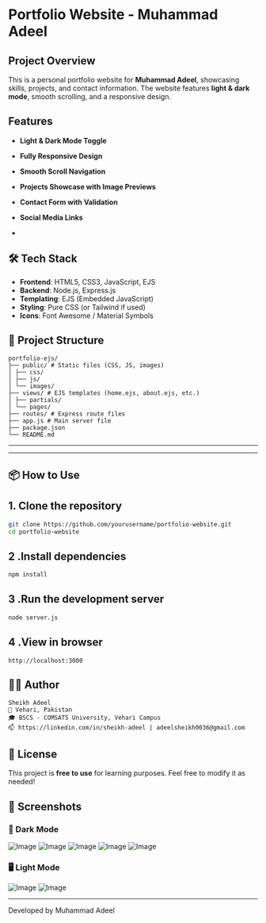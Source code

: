 # Portfolio Website - Muhammad Adeel

## Project Overview
This is a personal portfolio website for **Muhammad Adeel**, showcasing skills, projects, and contact information. The website features **light & dark mode**, smooth scrolling, and a responsive design.

## Features
- **Light & Dark Mode Toggle** 
- **Fully Responsive Design** 
- **Smooth Scroll Navigation** 
- **Projects Showcase with Image Previews** 
- **Contact Form with Validation** 
- **Social Media Links**

- 
## 🛠️ Tech Stack

- **Frontend**: HTML5, CSS3, JavaScript, EJS
- **Backend**: Node.js, Express.js
- **Templating**: EJS (Embedded JavaScript)
- **Styling**: Pure CSS (or Tailwind if used)
- **Icons**: Font Awesome / Material Symbols

## 📁 Project Structure
```
portfolio-ejs/
├── public/ # Static files (CSS, JS, images)
│ ├── css/
│ ├── js/
│ └── images/
├── views/ # EJS templates (home.ejs, about.ejs, etc.)
│ ├── partials/
│ └── pages/
├── routes/ # Express route files
├── app.js # Main server file
├── package.json
└── README.md
```

---






---

## 📦 How to Use

## 1. **Clone the repository**
   ```bash
   git clone https://github.com/yourusername/portfolio-website.git
   cd portfolio-website

```

## 2 .Install dependencies
```bash
npm install
```
## 3 .Run the development server
```bash
node server.js

```
## 4 .View in browser
```
http://localhost:3000

```

## 🙋‍♂️ Author
```
Sheikh Adeel
📍 Vehari, Pakistan
🎓 BSCS - COMSATS University, Vehari Campus
📫 https://linkedin.com/in/sheikh-adeel | adeelsheikh0036@gmail.com
```



## 📜 License
This project is **free to use** for learning purposes. Feel free to modify it as needed!



## 📸 Screenshots

### 🌙 Dark Mode 
![Image](https://github.com/user-attachments/assets/ca31effb-d29d-47b1-8818-78171dd33374)
![Image](https://github.com/user-attachments/assets/04963ad4-a0af-49c3-9d05-949dceca5e5a)
![Image](https://github.com/user-attachments/assets/954ea00d-ae7b-4f19-a4c9-8188097ef931)
![Image](https://github.com/user-attachments/assets/dfd5302a-1d67-492c-bb8f-8140a997bcf3)
![Image](https://github.com/user-attachments/assets/a2cffd4d-4e68-45a1-a47a-ef0bacd40362)

### 🖥️ Light Mode
![Image](https://github.com/user-attachments/assets/a534a021-3766-4fa6-b436-1cd2875a317b)
![Image](https://github.com/user-attachments/assets/7d913930-009f-4398-822b-00f5bcc052d5)

---
Developed by Muhammad Adeel 

